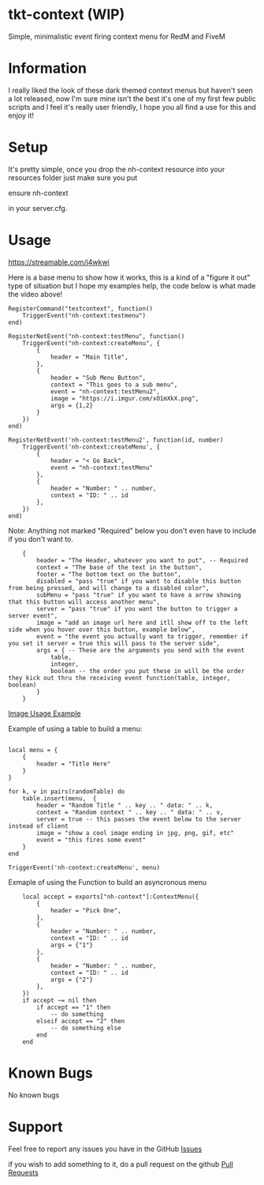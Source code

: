 # tkt-context (WIP)
Simple, minimalistic event firing context menu for RedM and FiveM

# Information
I really liked the look of these dark themed context menus but haven't seen a lot released, now I'm sure mine isn't the best it's one of my first few public scripts and I feel it's really user friendly, I hope you all find a use for this and enjoy it!


# Setup
It's pretty simple, once you drop the nh-context resource into your resources folder just make sure you put

ensure nh-context

in your server.cfg. 


# Usage

https://streamable.com/j4wkwi

Here is a base menu to show how it works, this is a kind of a "figure it out" type of situation but I hope my examples help, the code below is what made the video above!
```
RegisterCommand("testcontext", function()
    TriggerEvent("nh-context:testmenu")
end)

RegisterNetEvent("nh-context:testMenu", function()
    TriggerEvent("nh-context:createMenu", {
        {
            header = "Main Title",
        },
        {
            header = "Sub Menu Button",
            context = "This goes to a sub menu",
            event = "nh-context:testMenu2",
            image = "https://i.imgur.com/xO1mXkX.png",
            args = {1,2}
        }
    })
end)

RegisterNetEvent('nh-context:testMenu2', function(id, number)
    TriggerEvent('nh-context:createMenu', {
        {
            header = "< Go Back",
            event = "nh-context:testMenu"
        },
        {
            header = "Number: " .. number,
            context = "ID: " .. id
        },
    })
end)

```

Note: Anything not marked "Required" below you don't even have to include if you don't want to.
```
    {
        header = "The Header, whatever you want to put", -- Required
        context = "The base of the text in the button",
        footer = "The bottom text on the button",
        disabled = "pass "true" if you want to disable this button from being pressed, and will change to a disabled color",
        subMenu = "pass "true" if you want to have a arrow showing that this button will access another menu",
        server = "pass "true" if you want the button to trigger a server event",
        image = "add an image url here and itll show off to the left side when you hover over this button, example below",
        event = "the event you actually want to trigger, remember if you set it server = true this will pass to the server side",
        args = { -- These are the arguments you send with the event
            table,
            integer,
            boolean -- the order you put these in will be the order they kick out thru the receiving event function(table, integer, boolean)
        }
    }
```

[Image Usage Example](https://lithi.io/file/uS4x.png)


Example of using a table to build a menu:

```

local menu = {
    {
        header = "Title Here"
    }
}

for k, v in pairs(randomTable) do
    table.insert(menu,  {
        header = "Random Title " .. key .. " data: " .. k,
        context = "Random context " .. key .. " data: " .. v,
        server = true -- this passes the event below to the server instead of client
        image = "show a cool image ending in jpg, png, gif, etc"
        event = "this fires some event"
    }
end

TriggerEvent('nh-context:createMenu', menu)

```

Exmaple of using the Function to build an asyncronous menu

```
    local accept = exports["nh-context"]:ContextMenu({
        {
            header = "Pick One",
        },
        {
            header = "Number: " .. number,
            context = "ID: " .. id
            args = {"1"}
        },
        {
            header = "Number: " .. number,
            context = "ID: " .. id
            args = {"2"}
        },
    })
    if accept ~= nil then
        if accept == "1" then
            -- do something
        elseif accept == "2" then
            -- do something else
        end
    end

```

# Known Bugs
No known bugs

# Support
Feel free to report any issues you have in the GitHub [Issues](https://github.com/nerohiro/nh-context/issues)

if you wish to add something to it, do a pull request on the github [Pull Requests](https://github.com/nerohiro/nh-context/pulls)

